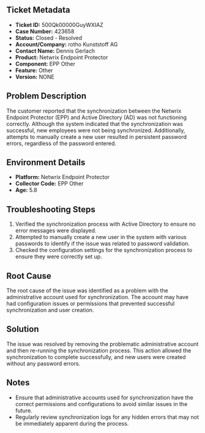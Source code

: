 ## Ticket Metadata
- **Ticket ID:** 500Qk00000GuyWXIAZ
- **Case Number:** 423658
- **Status:** Closed - Resolved
- **Account/Company:** rotho Kunststoff AG
- **Contact Name:** Dennis Gerlach
- **Product:** Netwrix Endpoint Protector
- **Component:** EPP Other
- **Feature:** Other
- **Version:** NONE

## Problem Description
The customer reported that the synchronization between the Netwrix Endpoint Protector (EPP) and Active Directory (AD) was not functioning correctly. Although the system indicated that the synchronization was successful, new employees were not being synchronized. Additionally, attempts to manually create a new user resulted in persistent password errors, regardless of the password entered.

## Environment Details
- **Platform:** Netwrix Endpoint Protector
- **Collector Code:** EPP Other
- **Age:** 5.8

## Troubleshooting Steps
1. Verified the synchronization process with Active Directory to ensure no error messages were displayed.
2. Attempted to manually create a new user in the system with various passwords to identify if the issue was related to password validation.
3. Checked the configuration settings for the synchronization process to ensure they were correctly set up.

## Root Cause
The root cause of the issue was identified as a problem with the administrative account used for synchronization. The account may have had configuration issues or permissions that prevented successful synchronization and user creation.

## Solution
The issue was resolved by removing the problematic administrative account and then re-running the synchronization process. This action allowed the synchronization to complete successfully, and new users were created without any password errors.

## Notes
- Ensure that administrative accounts used for synchronization have the correct permissions and configurations to avoid similar issues in the future.
- Regularly review synchronization logs for any hidden errors that may not be immediately apparent during the process.